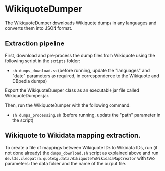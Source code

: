 # WikiquoteDumper
The WikiquoteDumper downloads Wikiquote dumps in any languages and converts them into JSON format.

## Extraction pipeline

First, download and pre-process the dump files from Wikiquote using the following script in the `scripts` folder:
- `sh dumps_download.sh` (before running, update the "languages" and "date" parameters as required, in correspondence to the Wikiquote and DBpedia dumps)

Export the WikiquoteDumper class as an executable jar file called WikiquoteDumper.jar.

Then, run the WikiquoteDumper with the following command.
- `sh dumps_processing.sh` (before running, update the "path" parameter in the script)

## Wikiquote to Wikidata mapping extraction.

To create a file of mappings between Wikiquote IDs to Wikidata IDs, run (if not done already) the `dumps_download.sh` script as explained above and run `de.l3s.cleopatra.quotekg.data.WikiquoteToWikidataMapCreator` with two parameters: the data folder and the name of the output file.